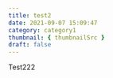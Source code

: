 ```yaml
---
title: test2
date: 2021-09-07 15:09:47
category: category1
thumbnail: { thumbnailSrc }
draft: false
---
```


Test222